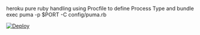 heroku pure ruby handling using Procfile to define Process Type and bundle exec puma -p $PORT -C config/puma.rb

<a href="https://heroku.com/deploy">
  <img src="https://www.herokucdn.com/deploy/button.svg" alt="Deploy">
</a>
